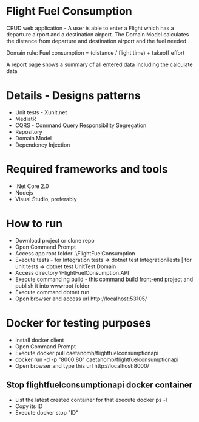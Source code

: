 # Flight Fuel Consumption

CRUD web application - A user is able to enter a Flight which has a departure airport and a destination airport.
The Domain Model calculates the distance from departure and destination airport and the fuel needed.

Domain rule: Fuel consumption = (distance / flight time) + takeoff effort

A report page shows a summary of all entered data including the calculate data

# Details - Designs patterns

 - Unit tests - Xunit.net
 - MediatR
 - CQRS - Command Query Responsibility Segregation
 - Repository
 - Domain Model
 - Dependency Injection
 
 # Required frameworks and tools
 - .Net Core 2.0
 - Nodejs
 - Visual Studio, preferably
 
 # How to run
 
 - Download project or clone repo
 - Open Command Prompt
 - Access app root folder .\FlightFuelConsumption
 - Execute tests - for Integration tests => dotnet test IntegrationTests | for unit tests => dotnet test UnitTest.Domain
 - Access directory \FlightFuelConsumption.API
 - Execute command ng build - this command build front-end project and publish it into wwwroot folder
 - Execute command dotnet run
 - Open browser and access url http://localhost:53105/
 
 # Docker for testing purposes
 
  - Install docker client
  - Open Command Prompt
  - Execute docker pull caetanomb/flightfuelconsumptionapi
  - docker run -d -p "8000:80" caetanomb/flightfuelconsumptionapi
  - Open browser and type this url http://localhost:8000/
  
 ## Stop flightfuelconsumptionapi docker container
  - List the latest created container for that execute docker ps -l
  - Copy its ID  
  - Execute docker stop "ID"
